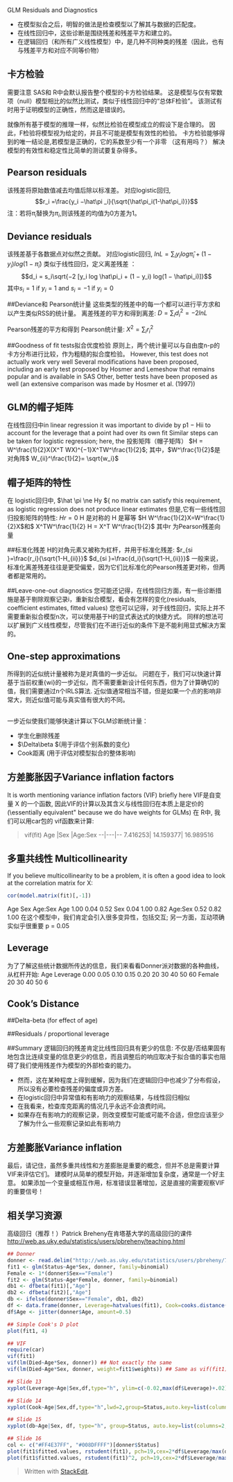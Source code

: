 GLM Residuals and Diagnostics

- 在模型拟合之后，明智的做法是检查模型以了解其与数据的匹配度。
- 在线性回归中，这些诊断是围绕残差和残差平方和建立的。
- 在逻辑回归（和所有广义线性模型）中，是几种不同种类的残差（因此，也有与残差平方和对应不同等价物）

## 卡方检验
需要注意 SAS和 R中会默认报告整个模型的卡方检验结果。
这是模型与仅有常数项（null）模型相比的似然比测试，类似于线性回归中的“总体F检验”。
该测试有时用于证明模型的正确性，然而这是错误的。

就像所有基于模型的推理一样，似然比检验在模型成立的假设下是合理的。
因此，F检验将模型视为给定的，并且不可能是模型有效性的检验。
卡方检验能够得到的唯一结论是,若模型是正确的，它的系数至少有一个非零 （这有用吗？）
解决模型的有效性和稳定性比简单的测试要复杂得多。

## Pearson residuals
该残差将原始数值减去均值后除以标准差。
对应logistic回归,
$$r_i =\frac{y_i −\hat\pi _i}{\sqrt{\hat\pi_i(1-\hat\pi_i)}}$$
注：若将$\hat\pi_i$替换为$\pi_i$,则该残差的均值为0方差为1。


## Deviance residuals
该残差基于各数据点对似然之贡献。
对应logistic回归,
$lnL=\sum_i {y_i log\hat\pi_i+(1-y_i)}log(1-\hat\pi_i)$
类似于线性回归，定义离差残差 ：
$$d_i = s_i\sqrt{−2 [y_i log \hat\pi_i + (1 − y_i) log(1 − \hat\pi_i)]}$$
其中$s_i = 1$ if $y_i = 1$ and $s_i = −1$ if $y_i = 0$

##Deviance和 Pearson统计量
这些类型的残差中的每一个都可以进行平方求和以产生类似RSS的统计量。
离差残差的平方和得到离差:
$D = \sum_id_i^2=-2lnL$

Pearson残差的平方和得到 Pearson统计量:
$X^2 = \sum_ir_i^2$

##Goodness of fit tests拟合优度检验
原则上，两个统计量可以与自由度n-p的卡方分布进行比较，作为粗糙的拟合度检验。
However, this test does not actually work very well
Several modifications have been proposed, including an early
test proposed by Hosmer and Lemeshow that remains popular
and is available in SAS
Other, better tests have been proposed as well (an extensive
comparison was made by Hosmer et al. (1997))

##  GLM的帽子矩阵
在线性回归中in linear regression it was important to
divide by p1 − Hii to account for the leverage that a point
had over its own fit
Similar steps can be taken for logistic regression; here, the
投影矩阵（帽子矩阵）
$H = W^\frac{1}{2}X(X^T WX)^{−1}X^TW^\frac{1}{2}$;
其中，$W^\frac{1}{2}$是对角阵$ W_{ii}^\frac{1}{2}= \sqrt{w_i}$

## 帽子矩阵的特性
在 logistic回归中, $\hat \pi \ne Hy ${ no matrix can satisfy this
requirement, as logistic regression does not produce linear
estimates
但是,它有一些线性回归投影矩阵的特性:
$Hr = 0$
H 是对称的
H 是幂等
$H  W^\frac{1}{2}X=W^\frac{1}{2}X$和$ X^TW^\frac{1}{2} H = X^T W^\frac{1}{2}$
其中r 为Pearson残差向量

##标准化残差
H的对角元素又被称为杠杆，并用于标准化残差:
$r_{si }=\frac{r_i}{\sqrt{1-H_{ii}}}$
$d_{si }=\frac{d_i}{\sqrt{1-H_{ii}}}$
一般来说，标准化离差残差往往是更受偏爱，因为它们比标准化的Pearson残差更对称，但两者都是常用的。

##Leave-one-out diagnostics
您可能还记得，在线性回归方面，有一些诊断措施是基于剔除观察记录i，重新拟合模型，看会有怎样的变化(residuals, coefficient estimates, fitted values)
您也可以记得，对于线性回归，实际上并不需要重新拟合模型n次，可以使用基于H的显式表达式的快捷方式。
同样的想法可以扩展到广义线性模型，尽管我们在不进行近似的条件下是不能利用显式解决方案的。

## One-step approximations
所得到的近似统计量被称为是对真值的一步近似。
问题在于，我们可以快速计算基于当前权重{wi}的一步近似，而不需要重新设计任何东西，但为了计算确切的值，我们需要通过n个IRLS算法.
近似值通常相当不错，但是如果一个点的影响非常大，则近似值可能与真实值有很大的不同。

## 
一步近似使我们能够快速计算以下GLM诊断统计量：

-  学生化删除残差
- $\Delta\beta $(用于评估个别系数的变化)
- Cook距离 (用于评估对模型拟合的整体影响)

## 方差膨胀因子Variance inflation factors
It is worth mentioning variance inflation factors (VIF) briefly
here
VIF是自变量 X 的一个函数, 因此VIF的计算以及其含义与线性回归在本质上是定价的 (\essentially equivalent" because we do
have weights for GLMs)
在 R中, 我们可以用car包的 vif函数来计算:
> vif(fit)
Age |Sex |Age:Sex
--|---|--
7.416253| 14.159377| 16.989516


## 多重共线性 Multicollinearity
If you believe multicollinearity to be a problem, it is often a
good idea to look at the correlation matrix for X:
```r
cor(model.matrix(fit)[,-1])
```
Age Sex Age:Sex
Age 1.00 0.04 0.52
Sex 0.04 1.00 0.82
Age:Sex 0.52 0.82 1.00
在这个模型中，我们肯定会引入很多变异性，包括交互;
另一方面，互动项确实似乎很重要 p = 0.05

## Leverage

为了了解这些统计数据所传达的信息，我们来看看Donner派对数据的各种曲线，从杠杆开始:
Age
Leverage
0.00
0.05
0.10
0.15
0.20
20 30 40 50 60
Female
20 30 40 50 6

## Cook’s Distance

##Delta-beta (for effect of age)

##Residuals / proportional leverage

##Summary
逻辑回归的残差肯定比线性回归具有更少的信息:
不仅是/否结果固有地包含比连续变量的信息更少的信息，而且调整后的响应取决于拟合值的事实也阻碍了我们使用残差作为模型的外部检查的能力。

- 然而，这在某种程度上得到缓解，因为我们在逻辑回归中也减少了分布假设，所以没有必要检查残差的偏度或异方差。
- 在logistic回归中异常值和有影响力的观察结果，与线性回归相似
- 在我看来，检查库克距离的情况几乎永远不会浪费时间。
- 如果存在有影响力的观察记录，则改变模型可能或可能不合适，但您应该至少了解为什么一些观察记录如此有影响力

## 方差膨胀Variance inflation

最后，请记住，虽然多重共线性和方差膨胀是重要的概念，但并不总是需要计算VIF来评估它们。
建模时从简单的模型开始，并逐渐增加复杂度，通常是一个好主意。
如果添加一个变量或相互作用，标准错误显著增加，这是直接的需要观察VIF的重要信号！



##  相关学习资源
高级回归（推荐！）Patrick Breheny在肯塔基大学的高级回归的课件
http://web.as.uky.edu/statistics/users/pbreheny/teaching.html


```r
## Donner
donner <- read.delim("http://web.as.uky.edu/statistics/users/pbreheny/760/data/donner.txt")
fit1 <- glm(Status~Age*Sex, donner, family=binomial)
Female <- 1*(donner$Sex=="Female")
fit2 <- glm(Status~Age*Female, donner, family=binomial)
db1 <- dfbeta(fit1)[,"Age"]
db2 <- dfbeta(fit2)[,"Age"]
db <- ifelse(donner$Sex=="Female", db1, db2)
df <- data.frame(donner, Leverage=hatvalues(fit1), Cook=cooks.distance(fit1), db=db, pi=fit1$fitted.values, d=rstudent(fit1))
df$Age <- jitter(donner$Age, amount=0.5)

## Simple Cook's D plot
plot(fit1, 4)

## VIF
require(car)
vif(fit1)
vif(lm(Died~Age*Sex, donner)) ## Not exactly the same
vif(lm(Died~Age*Sex, donner, weight=fit1$weights)) ## Same as vif(fit1)

## Slide 13
xyplot(Leverage~Age|Sex,df,type="h", ylim=c(-0.02,max(df$Leverage)+.02))

## Slide 14
xyplot(Cook~Age|Sex,df,type="h",lwd=2,group=Status,auto.key=list(columns=2,points=FALSE,lines=TRUE),ylab="Cook's distance")

## Slide 15
xyplot(db~Age|Sex, df, type="h", group=Status, auto.key=list(columns=2, points=FALSE, lines=TRUE), ylab=expression(Delta[beta]))

## Slide 16
col <- c("#FF4E37FF", "#008DFFFF")[donner$Status]
plot(fit1$fitted.values, rstudent(fit1), pch=19,cex=2*df$Leverage/max(df$Leverage),xlab=expression(pi),ylab=expression(d*"(Studentized deleted)"),col=col)
plot(fit1$fitted.values, rstudent(fit1)^2, pch=19,cex=2*df$Leverage/max(df$Leverage),xlab=expression(pi),ylab=expression(d^2*"(Studentized deleted)"),col=col)
```
> Written with [StackEdit](https://stackedit.io/).